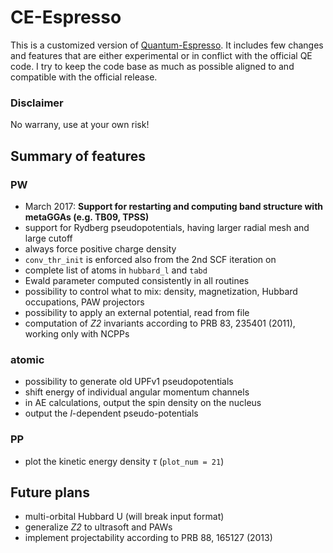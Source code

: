# CE-Espresso

This is a customized version of [Quantum-Espresso](https://www.quantum-espresso.org). It includes few changes and features that are either experimental or in conflict with the official QE code.
I try to keep the code base as much as possible aligned to and compatible with the official release.

### Disclaimer
No warrany, use at your own risk!


## Summary of features
### PW
* March 2017: **Support for restarting and computing band structure with metaGGAs (e.g. TB09, TPSS)**
* support for Rydberg pseudopotentials, having larger radial mesh and large cutoff
* always force positive charge density
* `conv_thr_init` is enforced also from the 2nd SCF iteration on
* complete list of atoms in `hubbard_l` and `tabd`
* Ewald parameter computed consistently in all routines
* possibility to control what to mix: density, magnetization, Hubbard occupations, PAW projectors
* possibility to apply an external potential, read from file
* computation of _Z2_ invariants according to PRB 83, 235401 (2011), working only with NCPPs

### atomic
* possibility to generate old UPFv1 pseudopotentials
* shift energy of individual angular momentum channels
* in AE calculations, output the spin density on the nucleus
* output the _l_-dependent pseudo-potentials

### PP
* plot the kinetic energy density $\tau$ (`plot_num = 21`)


## Future plans
* multi-orbital Hubbard U (will break input format)
* generalize _Z2_ to ultrasoft and PAWs
* implement projectability according to PRB 88, 165127 (2013)




